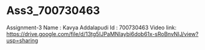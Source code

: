 # Ass3_700730463
Assignment-3
Name : Kavya Addalapudi
Id : 700730463
Video link:
https://drive.google.com/file/d/13tg5IJPaMNIaybi6dob61x-sRoBnvNIJ/view?usp=sharing
